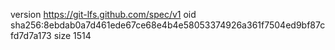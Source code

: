 version https://git-lfs.github.com/spec/v1
oid sha256:8ebdab0a7d461ede67ce68e4b4e58053374926a361f7504ed9bf87cfd7d7a173
size 1514
